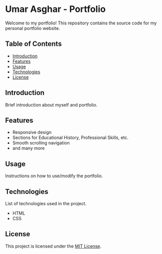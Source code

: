 # Umar Asghar - Portfolio

Welcome to my portfolio! This repository contains the source code for my personal portfolio website.

## Table of Contents
- [Introduction](#introduction)
- [Features](#features)
- [Usage](#usage)
- [Technologies](#technologies)
- [License](#license)

## Introduction
Brief introduction about myself and portfolio.

## Features
- Responsive design
- Sections for Educational History, Professional Skills, etc.
- Smooth scrolling navigation
- and many more

## Usage
Instructions on how to use/modify the portfolio.

## Technologies
List of technologies used in the project.

- HTML
- CSS


## License
This project is licensed under the [MIT License](LICENSE).

